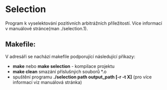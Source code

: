 # Selection
Program k vyselektování pozitivních arbitrážních příležitostí. Více informací v manuálové stránce(man ./selection.1).

## Makefile:
V adresáři se nachází makefile podporující následující příkazy:
 - **make** nebo **make selection** - kompilace projektu 
 - **make clean** smazání příslušných souborů *.o
 - spuštění programu **./selection path output_path [-r -t X]** (pro více informací viz manuálová stránka)